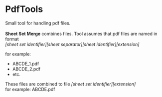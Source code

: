 # PdfTools
Small tool for handling pdf files.<br/><br/>
**Sheet Set Merge** combines files. Tool assumes that pdf files are named in format<br/>
*[sheet set identifier][sheet separator][sheet identifier][extension]*<br/>

for example:
 - ABCDE_1.pdf
 - ABCDE_2.pdf
 - etc.<br/>

These files are combined to file *[sheet set identifier][extension]*<br/>
for example: ABCDE.pdf
